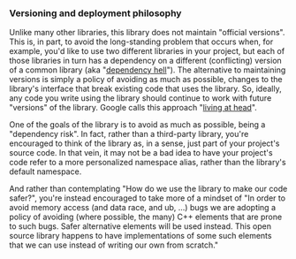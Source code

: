 
### Versioning and deployment philosophy

Unlike many other libraries, this library does not maintain "official versions". This is, in part, to avoid the long-standing problem that occurs when, for example, you'd like to use two different libraries in your project, but each of those libraries in turn has a dependency on a different (conflicting) version of a common library (aka "[dependency hell](https://en.wikipedia.org/wiki/Dependency_hell)"). The alternative to maintaining versions is simply a policy of avoiding as much as possible, changes to the library's interface that break existing code that uses the library. So, ideally, any code you write using the library should continue to work with future "versions" of the library. Google calls this approach "[living at head](https://www.youtube.com/watch?v=tISy7EJQPzI)". 

One of the goals of the library is to avoid as much as possible, being a "dependency risk". In fact, rather than a third-party library, you're encouraged to think of the library as, in a sense, just part of your project's source code. In that vein, it may not be a bad idea to have your project's code refer to a more personalized namespace alias, rather than the library's default namespace. 

And rather than contemplating "How do we use the library to make our code safer?", you're instead encouraged to take more of a mindset of "In order to avoid memory access (and data race, and ub, ...) bugs we are adopting a policy of avoiding (where possible, the many) C++ elements that are prone to such bugs. Safer alternative elements will be used instead. This open source library happens to have implementations of some such elements that we can use instead of writing our own from scratch."

